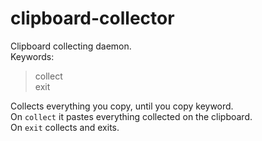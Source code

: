 # clipboard-collector
Clipboard collecting daemon.  
Keywords:  
> collect  
> exit  

Collects everything you copy, until you copy keyword.  
On `collect` it pastes everything collected on the clipboard.  
On `exit` collects and exits.
